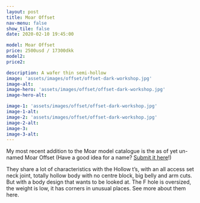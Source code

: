 ```yaml
---
layout: post
title: Moar Offset
nav-menu: false
show_tile: false
date: 2020-02-10 19:45:00

model: Moar Offset
price: 2500usd / 17300dkk
model2:
price2: 

description: A wafer thin semi-hollow 
image: 'assets/images/offset/offset-dark-workshop.jpg'
image-alt: 
image-hero: 'assets/images/offset/offset-dark-workshop.jpg'
image-hero-alt:

image-1: 'assets/images/offset/offset-dark-workshop.jpg'
image-1-alt:
image-2: 'assets/images/offset/offset-dark-workshop.jpg'
image-2-alt:
image-3: 
image-3-alt:
---
```


My most recent addition to the Moar model catalogue is the as of yet un-named Moar Offset (Have a good idea for a name? [Submit it here]()!) 

They share a lot of characteristics with the Hollow t’s, with an all access set neck joint, totally hollow body with no centre block, big belly and arm cuts. But with a body design that wants to be looked at. The F hole is oversized, the weight is low, it has corners in unusual places. See more about them here.
